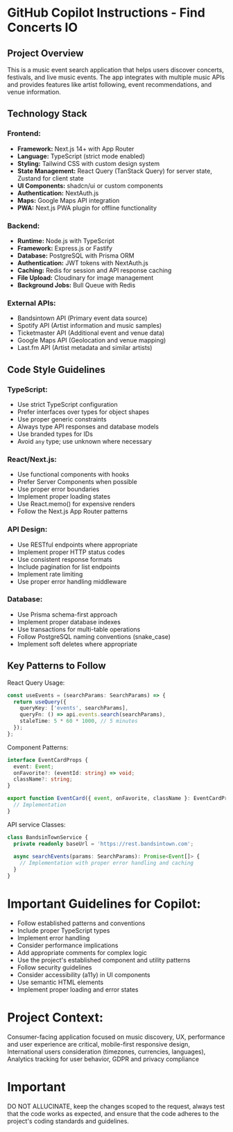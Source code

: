 # GitHub Copilot Instructions - Find Concerts IO

## Project Overview
This is a music event search application that helps users discover concerts, festivals, and live music events. The app integrates with multiple music APIs and provides features like artist following, event recommendations, and venue information.

## Technology Stack

### Frontend:
- **Framework:** Next.js 14+ with App Router
- **Language:** TypeScript (strict mode enabled)
- **Styling:** Tailwind CSS with custom design system
- **State Management:** React Query (TanStack Query) for server state, Zustand for client state
- **UI Components:** shadcn/ui or custom components
- **Authentication:** NextAuth.js
- **Maps:** Google Maps API integration
- **PWA:** Next.js PWA plugin for offline functionality

### Backend:
- **Runtime:** Node.js with TypeScript
- **Framework:** Express.js or Fastify
- **Database:** PostgreSQL with Prisma ORM
- **Authentication:** JWT tokens with NextAuth.js
- **Caching:** Redis for session and API response caching
- **File Upload:** Cloudinary for image management
- **Background Jobs:** Bull Queue with Redis

### External APIs:
- Bandsintown API (Primary event data source)
- Spotify API (Artist information and music samples)
- Ticketmaster API (Additional event and venue data)
- Google Maps API (Geolocation and venue mapping)
- Last.fm API (Artist metadata and similar artists)

## Code Style Guidelines

### TypeScript:
- Use strict TypeScript configuration
- Prefer interfaces over types for object shapes
- Use proper generic constraints
- Always type API responses and database models
- Use branded types for IDs
- Avoid `any` type; use unknown where necessary

### React/Next.js:
- Use functional components with hooks
- Prefer Server Components when possible
- Use proper error boundaries
- Implement proper loading states
- Use React.memo() for expensive renders
- Follow the Next.js App Router patterns

### API Design:
- Use RESTful endpoints where appropriate
- Implement proper HTTP status codes
- Use consistent response formats
- Include pagination for list endpoints
- Implement rate limiting
- Use proper error handling middleware

### Database:
- Use Prisma schema-first approach
- Implement proper database indexes
- Use transactions for multi-table operations
- Follow PostgreSQL naming conventions (snake_case)
- Implement soft deletes where appropriate

## Key Patterns to Follow

React Query Usage:

```typescript
const useEvents = (searchParams: SearchParams) => {
  return useQuery({
    queryKey: ['events', searchParams],
    queryFn: () => api.events.search(searchParams),
    staleTime: 5 * 60 * 1000, // 5 minutes
  });
};
```

Component Patterns:

```typescript
interface EventCardProps {
  event: Event;
  onFavorite?: (eventId: string) => void;
  className?: string;
}

export function EventCard({ event, onFavorite, className }: EventCardProps) {
  // Implementation
}
```

API service Classes:

```typescript
class BandsinTownService {
  private readonly baseUrl = 'https://rest.bandsintown.com';
  
  async searchEvents(params: SearchParams): Promise<Event[]> {
    // Implementation with proper error handling and caching
  }
}
```

# Important Guidelines for Copilot:
- Follow established patterns and conventions
- Include proper TypeScript types
- Implement error handling
- Consider performance implications
- Add appropriate comments for complex logic
- Use the project's established component and utility patterns
- Follow security guidelines
- Consider accessibility (a11y) in UI components
- Use semantic HTML elements
- Implement proper loading and error states

# Project Context:
Consumer-facing application focused on music discovery, UX, performance and user experience are critical, mobile-first responsive design, International users consideration (timezones, currencies, languages), Analytics tracking for user behavior, GDPR and privacy compliance

# Important
DO NOT ALLUCINATE, keep the changes scoped to the request, always test that the code works as expected, and ensure that the code adheres to the project's coding standards and guidelines.